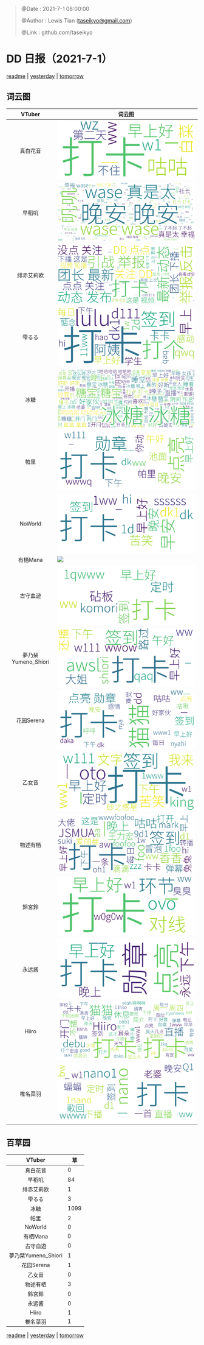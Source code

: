 > @Date    : 2021-7-1 08:00:00
>
> @Author  : Lewis Tian (taseikyo@gmail.com)
>
> @Link    : github.com/taseikyo

# DD 日报（2021-7-1）

[readme](../README.md) | [yesterday](2021-6-30.md) | [tomorrow](2021-7-2.md)

## 词云图

|VTuber|词云图|
|:-:|-|
|真白花音|![](../../images/daily/21402309_2021-7-1_purge_wordcloud.png)|
|早稻叽|![](../../images/daily/41682_2021-7-1_purge_wordcloud.png)|
|绯赤艾莉欧|![](../../images/daily/21396545_2021-7-1_purge_wordcloud.png)|
|雫るる|![](../../images/daily/21013446_2021-7-1_purge_wordcloud.png)|
|冰糖|![](../../images/daily/876396_2021-7-1_purge_wordcloud.png)|
|帕里|![](../../images/daily/4895312_2021-7-1_purge_wordcloud.png)|
|NoWorld|![](../../images/daily/21448649_2021-7-1_purge_wordcloud.png)|
|有栖Mana|![](../../images/daily/6542258_2021-7-1_purge_wordcloud.png)|
|古守血遊|![](../../images/daily/8725120_2021-7-1_purge_wordcloud.png)|
|夢乃栞Yumeno_Shiori|![](../../images/daily/14052636_2021-7-1_purge_wordcloud.png)|
|花园Serena|![](../../images/daily/14327465_2021-7-1_purge_wordcloud.png)|
|乙女音|![](../../images/daily/21320551_2021-7-1_purge_wordcloud.png)|
|物述有栖|![](../../images/daily/21449083_2021-7-1_purge_wordcloud.png)|
|鈴宮鈴|![](../../images/daily/21685677_2021-7-1_purge_wordcloud.png)|
|永远酱|![](../../images/daily/21701071_2021-7-1_purge_wordcloud.png)|
|Hiiro|![](../../images/daily/21919321_2021-7-1_purge_wordcloud.png)|
|椎名菜羽|![](../../images/daily/22347054_2021-7-1_purge_wordcloud.png)|

## 百草园

|VTuber|草|
|:-:|-|
|真白花音|0|
|早稻叽|84|
|绯赤艾莉欧|1|
|雫るる|3|
|冰糖|1099|
|帕里|2|
|NoWorld|0|
|有栖Mana|0|
|古守血遊|0|
|夢乃栞Yumeno_Shiori|1|
|花园Serena|1|
|乙女音|0|
|物述有栖|3|
|鈴宮鈴|0|
|永远酱|0|
|Hiiro|1|
|椎名菜羽|1|

[readme](../README.md) | [yesterday](2021-6-30.md) | [tomorrow](2021-7-2.md)
